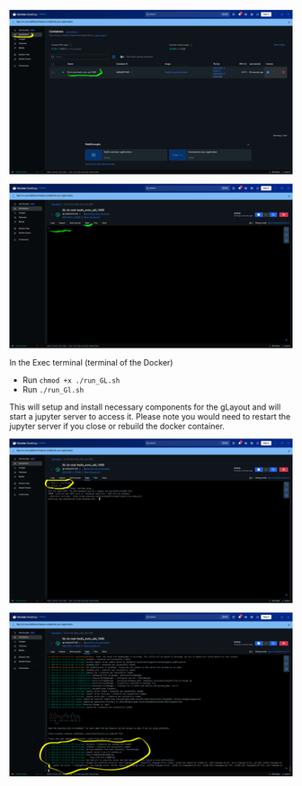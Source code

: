 
![](./_files/Docker-Desktop-1.png)

![](./_files/Docker-Desktop-2.png)

In the Exec terminal (terminal of the Docker)
- Run `chmod +x ./run_GL.sh`
- Run `./run_Gl.sh`

This will setup and install necessary components for the gLayout and will start a jupyter server to access it. Please note you would need to restart the jupyter server if you close or rebuild the docker container.

![](./_files/Docker-Desktop-3.png)

![](./_files/Docker-Desktop-4.png)
